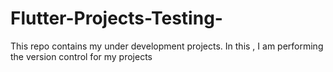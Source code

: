 # Flutter-Projects-Testing-
This repo contains my under development projects. In this , I am performing the version control for my projects

